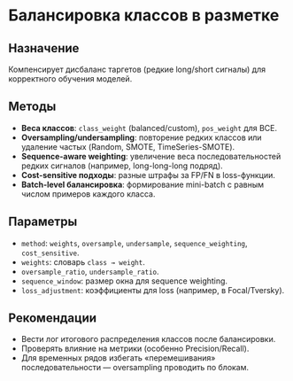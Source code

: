 # Балансировка классов в разметке

## Назначение
Компенсирует дисбаланс таргетов (редкие long/short сигналы) для корректного обучения моделей.

## Методы
- **Веса классов**: `class_weight` (balanced/custom), `pos_weight` для BCE.
- **Oversampling/undersampling**: повторение редких классов или удаление частых (Random, SMOTE, TimeSeries-SMOTE).
- **Sequence-aware weighting**: увеличение веса последовательностей редких сигналов (например, long-long-long подряд).
- **Cost-sensitive подходы**: разные штрафы за FP/FN в loss-функции.
- **Batch-level балансировка**: формирование mini-batch с равным числом примеров каждого класса.

## Параметры
- `method`: `weights`, `oversample`, `undersample`, `sequence_weighting`, `cost_sensitive`.
- `weights`: словарь `class → weight`.
- `oversample_ratio`, `undersample_ratio`.
- `sequence_window`: размер окна для sequence weighting.
- `loss_adjustment`: коэффициенты для loss (например, в Focal/Tversky).

## Рекомендации
- Вести лог итогового распределения классов после балансировки.
- Проверять влияние на метрики (особенно Precision/Recall).
- Для временных рядов избегать «перемешивания» последовательности — oversampling проводить по блокам.

